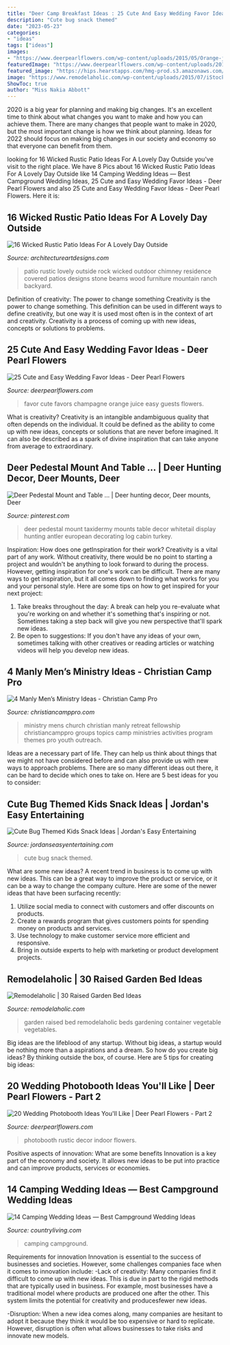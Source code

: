 ```yaml
---
title: "Deer Camp Breakfast Ideas : 25 Cute And Easy Wedding Favor Ideas"
description: "Cute bug snack themed"
date: "2023-05-23"
categories:
- "ideas"
tags: ["ideas"]
images:
- "https://www.deerpearlflowers.com/wp-content/uploads/2015/05/Orange-juice-and-champagne-wedding-favors-682x1024.jpg"
featuredImage: "https://www.deerpearlflowers.com/wp-content/uploads/2015/05/Orange-juice-and-champagne-wedding-favors-682x1024.jpg"
featured_image: "https://hips.hearstapps.com/hmg-prod.s3.amazonaws.com/images/camping-wedding-ideas-1557408959.jpg?crop=1.00xw:0.752xh;0,0.0505xh&amp;resize=1200:*"
image: "https://www.remodelaholic.com/wp-content/uploads/2015/07/iStock_000066136709_Large.jpg"
ShowToc: true
author: "Miss Nakia Abbott"
---
```



2020 is a big year for planning and making big changes. It's an excellent time to think about what changes you want to make and how you can achieve them.
There are many changes that people want to make in 2020, but the most important change is how we think about planning. Ideas for 2022 should focus on making big changes in our society and economy so that everyone can benefit from them.

	

		
looking for 16 Wicked Rustic Patio Ideas For A Lovely Day Outside you've visit to the right place. We have 8 Pics about 16 Wicked Rustic Patio Ideas For A Lovely Day Outside like 14 Camping Wedding Ideas — Best Campground Wedding Ideas, 25 Cute and Easy Wedding Favor Ideas - Deer Pearl Flowers and also 25 Cute and Easy Wedding Favor Ideas - Deer Pearl Flowers. Here it is:
		
    
## 16 Wicked Rustic Patio Ideas For A Lovely Day Outside

<img loading=lazy src="http://www.architectureartdesigns.com/wp-content/uploads/2015/11/16-Wicked-Rustic-Patio-Ideas-For-A-Lovely-Day-Outside-11-630x419.jpg" onerror="this.onerror=null;this.src='https://tse4.mm.bing.net/th?id=OIP.rzgViqEiktWA7KA4x5i-TwHaE7&amp;pid=15.1';" alt="16 Wicked Rustic Patio Ideas For A Lovely Day Outside">

_Source: architectureartdesigns.com_

>patio rustic lovely outside rock wicked outdoor chimney residence covered patios designs stone beams wood furniture mountain ranch backyard. 

	

Definition of creativity: The power to change something
Creativity is the power to change something. This definition can be used in different ways to define creativity, but one way it is used most often is in the context of art and creativity. Creativity is a process of coming up with new ideas, concepts or solutions to problems.

    
## 25 Cute And Easy Wedding Favor Ideas - Deer Pearl Flowers

<img loading=lazy src="https://www.deerpearlflowers.com/wp-content/uploads/2015/05/Orange-juice-and-champagne-wedding-favors-682x1024.jpg" onerror="this.onerror=null;this.src='https://tse2.mm.bing.net/th?id=OIP.lNBMONevPOBmW1sQmgR3swHaLH&amp;pid=15.1';" alt="25 Cute and Easy Wedding Favor Ideas - Deer Pearl Flowers">

_Source: deerpearlflowers.com_

>favor cute favors champagne orange juice easy guests flowers. 

	

What is creativity?
Creativity is an intangible andambiguous quality that often depends on the individual. It could be defined as the ability to come up with new ideas, concepts or solutions that are never before imagined. It can also be described as a spark of divine inspiration that can take anyone from average to extraordinary.

    
## Deer Pedestal Mount And Table … | Deer Hunting Decor, Deer Mounts, Deer

<img loading=lazy src="https://i.pinimg.com/originals/90/1e/e9/901ee9a2e08bba9078faa8bd1f2ff9d0.jpg" onerror="this.onerror=null;this.src='https://tse4.mm.bing.net/th?id=OIP.oTnF5FU7C3TAVkZx8iCM_gHaJ4&amp;pid=15.1';" alt="Deer Pedestal Mount and Table … | Deer hunting decor, Deer mounts, Deer">

_Source: pinterest.com_

>deer pedestal mount taxidermy mounts table decor whitetail display hunting antler european decorating log cabin turkey. 

	

Inspiration: How does one getInspiration for their work?
Creativity is a vital part of any work. Without creativity, there would be no point to starting a project and wouldn't be anything to look forward to during the process. However, getting inspiration for one's work can be difficult. There are many ways to get inspiration, but it all comes down to finding what works for you and your personal style. Here are some tips on how to get inspired for your next project: 
1) Take breaks throughout the day: A break can help you re-evaluate what you're working on and whether it's something that's inspiring or not. Sometimes taking a step back will give you new perspective that'll spark new ideas. 
2) Be open to suggestions: If you don't have any ideas of your own, sometimes talking with other creatives or reading articles or watching videos will help you develop new ideas.

    
## 4 Manly Men’s Ministry Ideas - Christian Camp Pro

<img loading=lazy src="http://christiancamppro.com/wp-content/uploads/2016/08/manly-mens-ministry-ideas.jpg" onerror="this.onerror=null;this.src='https://tse4.mm.bing.net/th?id=OIP.YJ0-6biNUNcZiGaT9__yzwHaLG&amp;pid=15.1';" alt="4 Manly Men’s Ministry Ideas - Christian Camp Pro">

_Source: christiancamppro.com_

>ministry mens church christian manly retreat fellowship christiancamppro groups topics camp ministries activities program themes pro youth outreach. 

	

Ideas are a necessary part of life. They can help us think about things that we might not have considered before and can also provide us with new ways to approach problems. There are so many different ideas out there, it can be hard to decide which ones to take on. Here are 5 best ideas for you to consider: 

    
## Cute Bug Themed Kids Snack Ideas | Jordan&#039;s Easy Entertaining

<img loading=lazy src="https://jordanseasyentertaining.com/wp-content/uploads/2020/06/cute-bug-themed-kids-snack-ideas.jpg" onerror="this.onerror=null;this.src='https://tse4.mm.bing.net/th?id=OIP.igBfIchaa_b1E00VLDKvUQHaLH&amp;pid=15.1';" alt="Cute Bug Themed Kids Snack Ideas | Jordan&#039;s Easy Entertaining">

_Source: jordanseasyentertaining.com_

>cute bug snack themed. 

	

What are some new ideas?
A recent trend in business is to come up with new ideas. This can be a great way to improve the product or service, or it can be a way to change the company culture. Here are some of the newer ideas that have been surfacing recently: 
1. Utilize social media to connect with customers and offer discounts on products.
2. Create a rewards program that gives customers points for spending money on products and services. 
3. Use technology to make customer service more efficient and responsive. 
4. Bring in outside experts to help with marketing or product development projects.

    
## Remodelaholic | 30 Raised Garden Bed Ideas

<img loading=lazy src="https://www.remodelaholic.com/wp-content/uploads/2015/07/iStock_000066136709_Large.jpg" onerror="this.onerror=null;this.src='https://tse4.mm.bing.net/th?id=OIP.CS1QrWmFj0sj9efagq_9twHaLG&amp;pid=15.1';" alt="Remodelaholic | 30 Raised Garden Bed Ideas">

_Source: remodelaholic.com_

>garden raised bed remodelaholic beds gardening container vegetable vegetables. 

	

Big ideas are the lifeblood of any startup. Without big ideas, a startup would be nothing more than a aspirations and a dream. So how do you create big ideas? By thinking outside the box, of course. Here are 5 tips for creating big ideas: 

    
## 20 Wedding Photobooth Ideas You&#039;ll Like | Deer Pearl Flowers - Part 2

<img loading=lazy src="http://www.deerpearlflowers.com/wp-content/uploads/2017/07/rustic-indoor-wedding-photobooth-decor.jpg" onerror="this.onerror=null;this.src='https://tse4.mm.bing.net/th?id=OIP.XWjkkSWZ27RCDQBHRE086QHaKX&amp;pid=15.1';" alt="20 Wedding Photobooth Ideas You&#039;ll Like | Deer Pearl Flowers - Part 2">

_Source: deerpearlflowers.com_

>photobooth rustic decor indoor flowers. 

	

Positive aspects of innovation: What are some benefits
Innovation is a key part of the economy and society. It allows new ideas to be put into practice and can improve products, services or economies.

    
## 14 Camping Wedding Ideas — Best Campground Wedding Ideas

<img loading=lazy src="https://hips.hearstapps.com/hmg-prod.s3.amazonaws.com/images/camping-wedding-ideas-1557408959.jpg?crop=1.00xw:0.752xh;0,0.0505xh&amp;resize=1200:*" onerror="this.onerror=null;this.src='https://tse2.mm.bing.net/th?id=OIP.29Kc1FgzA498v_7rDM-TAQHaDt&amp;pid=15.1';" alt="14 Camping Wedding Ideas — Best Campground Wedding Ideas">

_Source: countryliving.com_

>camping campground. 

	

Requirements for innovation
Innovation is essential to the success of businesses and societies. However, some challenges companies face when it comes to innovation include:
-Lack of creativity: Many companies find it difficult to come up with new ideas. This is due in part to the rigid methods that are typically used in business. For example, most businesses have a traditional model where products are produced one after the other. This system limits the potential for creativity and producesfewer new ideas.

-Disruption: When a new idea comes along, many companies are hesitant to adopt it because they think it would be too expensive or hard to replicate. However, disruption is often what allows businesses to take risks and innovate new models.

